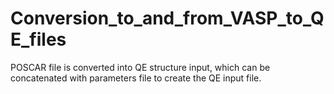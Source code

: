 # Conversion_to_and_from_VASP_to_QE_files
POSCAR file is converted into QE structure input, which can be concatenated with parameters file to create the QE input file. 
